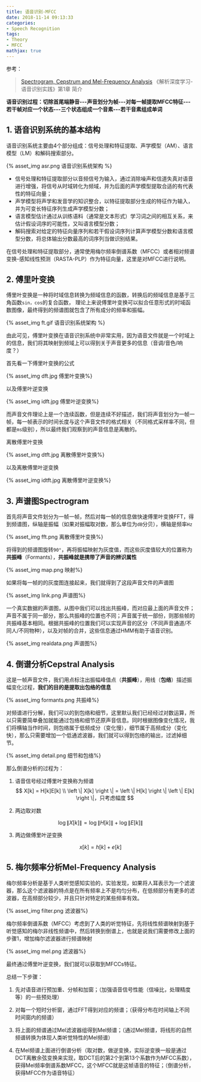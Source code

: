 ```yaml
---
title: 语音识别-MFCC
date: 2018-11-14 09:13:33
categories:
- Speech Recognition
tags:
- Theory
- MFCC
mathjax: true
---
```


参考：

> [Spectrogram, Cepstrum and Mel-Frequency Analysis](http://www.speech.cs.cmu.edu/15-492/slides/03_mfcc.pdf)
> 《解析深度学习-语音识别实践》第1章 简介

**语音识别过程：切除首尾端静音---声音划分为帧---对每一帧提取MFCC特征---若干帧对应一个状态---三个状态组成一个音素---若干音素组成单词**

## 1. 语音识别系统的基本结构

语音识别系统主要由4个部分组成：信号处理和特征提取、声学模型（AM）、语言模型（LM）和解码搜索部分。

{% asset_img asr.png 语音识别系统架构 %}

* 信号处理和特征提取部分以音频信号为输入，通过消除噪声和信道失真对语音进行增强，将信号从时域转化为频域，并为后面的声学模型提取合适的有代表性的特征向量；
* 声学模型将声学和发音学的知识整合，以特征提取部分生成的特征作为输入，并为可变长特征序列生成声学模型分数；
* 语言模型估计通过从训练语料（通常是文本形式）学习词之间的相互关系，来估计假设词序的可能性，又叫语言模型分数；
* 解码搜索对给定的特征向量序列和若干假设词序列计算声学模型分数和语言模型分数，将总体输出分数最高的词序列当做识别结果。

在信号处理和特征提取部分，通常使用梅尔频率倒谱系数（MFCC）或者相对频谱变换-感知线性预测（RASTA-PLP）作为特征向量，这里是对MFCC进行说明。

<!-- more -->

## 2. 傅里叶变换

傅里叶变换是一种将时域信息转换为频域信息的函数，转换后的频域信息是基于三角函数`sin，cos`的复合函数，
理论上来说傅里叶变换可以拟合任意形式的时域函数图像，最终得到的频谱图就包含了所有成分的频率和振幅。

<!-- ![](2018-11-14-语音识别-MFCC/ft.gif) -->
{% asset_img ft.gif 语音识别系统架构 %}

由此可见，傅里叶变换在语音识别系统中非常实用，因为语音文件就是一个时域上的信息，我们将其映射到频域上可以得到关于声音更多的信息（音调/音色/响度？）

首先看一下傅里叶变换的公式

{% asset_img dft.jpg 傅里叶变换%}

以及傅里叶逆变换

{% asset_img idft.jpg 傅里叶逆变换%}

而声音文件理论上是一个连续函数，但是连续不好描述，我们将声音划分为一帧一帧，每一帧表示的时间长度与这个声音文件的格式相关（不同格式采样率不同，但都是`ms`级别），所以最终我们观察到的声音信息是离散的。

离散傅里叶变换

{% asset_img dtft.jpg 离散傅里叶变换%}

以及离散傅里叶逆变换

{% asset_img idtft.jpg 离散傅里叶逆变换%}

## 3. 声谱图Spectrogram

首先将声音文件划分为一帧一帧，然后对每一帧的信息做快速傅里叶变换FFT，得到频谱图，纵轴是振幅（如果对振幅取对数，那么单位为`dB`分贝），横轴是频率`Hz`

{% asset_img fft.png 离散傅里叶变换%}

将得到的频谱图旋转`90°`，再将振幅映射为灰度值，而这些灰度值较大的位置称为**共振峰**（Formants），**共振峰就是携带了声音的辨识属性**

{% asset_img map.png 映射%}

如果将每一帧的的灰度图连接起来，我们就得到了这段声音文件的声谱图

{% asset_img link.png 声谱图%}

一个真实数据的声谱图，从图中我们可以找出共振峰，而对应最上面的声音文件；声音不属于同一部分，那么共振峰的位置也不同；声音属于统一部份，则那些帧的共振峰基本相同。根据共振峰的位置我们可以实现声音的区分（不同声音通道/不同人/不同物种），以及对帧的合并，这些信息通过HMM有助于语音识别。

{% asset_img realdata.png 声谱图%}

## 4. 倒谱分析Cepstral Analysis

这是一帧声音文件，我们用点标注出振幅峰值点（**共振峰**），用线（**包络**）描述振幅变化过程，**我们的目的是提取出包络的信息**

{% asset_img formants.png 共振峰%}

对频谱进行分解，我们可以的到包络和细节，这里默认我们已经经过对数运算，所以只需要简单叠加就能通过包络和细节还原声音信息。同时根据图像变化情况，我们将横轴当作时间，则包络属于低频成分（变化慢），细节属于高频成分（变化快），那么只需要增加一个低通滤波器，我们就可以得到包络的输出，过滤掉细节。

{% asset_img detail.png 细节和包络%}

那么倒谱分析的过程为：

1. 语音信号经过傅里叶变换称为频谱
$$
X[k] = H[k]E[k]
\\
\left \| X[k] \right \| = \left \| H[k] \right \| \left \| E[k] \right \|，只考虑幅度
$$

2. 两边取对数

$$
\log{\left \| X[k] \right \|} = \log{\left \| H[k] \right \|} + \log{\left \| E[k] \right \|}
$$

3. 两边做傅里叶逆变换

$$
x[k] = h[k] + e[k]
$$

## 5. 梅尔频率分析Mel-Frequency Analysis

梅尔频率分析是基于人类听觉感知实验的，实验发现，如果将人耳表示为一个滤波器，那么这个滤波器的特点是在所有频率上不是均匀分布，在低频部分有更多的滤波器，在高频部分较少，并且只针对特定的某些频率有效。

{% asset_img filter.png 滤波器%}

梅尔频率倒谱系数（MFCC）考虑到了人类的听觉特征，先将线性频谱映射到基于听觉感知的梅尔非线性频谱中，然后转换到倒谱上，也就是说我们需要修改上面的步骤1，增加梅尔滤波器进行频谱映射

{% asset_img mel.png 滤波器%}

最终通过傅里叶逆变换，我们就可以获取到MFCCs特征。

总结一下步骤：

1. 先对语音进行预加重、分帧和加窗；（加强语音信号性能（信噪比，处理精度等）的一些预处理）

2. 对每一个短时分析窗，通过FFT得到对应的频谱；（获得分布在时间轴上不同时间窗内的频谱）

3. 将上面的频谱通过Mel滤波器组得到Mel频谱；（通过Mel频谱，将线形的自然频谱转换为体现人类听觉特性的Mel频谱）

4. 在Mel频谱上面进行倒谱分析（取对数，做逆变换，实际逆变换一般是通过DCT离散余弦变换来实现，取DCT后的第2个到第13个系数作为MFCC系数），获得Mel频率倒谱系数MFCC，这个MFCC就是这帧语音的特征；（倒谱分析，获得MFCC作为语音特征）


